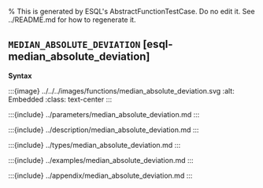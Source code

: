 % This is generated by ESQL's AbstractFunctionTestCase. Do no edit it. See ../README.md for how to regenerate it.

## `MEDIAN_ABSOLUTE_DEVIATION` [esql-median_absolute_deviation]

**Syntax**

:::{image} ../../../images/functions/median_absolute_deviation.svg
:alt: Embedded
:class: text-center
:::


:::{include} ../parameters/median_absolute_deviation.md
:::

:::{include} ../description/median_absolute_deviation.md
:::

:::{include} ../types/median_absolute_deviation.md
:::

:::{include} ../examples/median_absolute_deviation.md
:::

:::{include} ../appendix/median_absolute_deviation.md
:::
